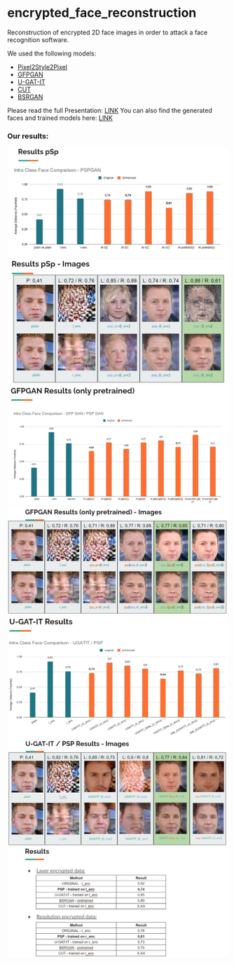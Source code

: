 # encrypted_face_reconstruction
Reconstruction of encrypted 2D face images in order to attack a face recognition software.

We used the following models:

* [Pixel2Style2Pixel](https://github.com/eladrich/pixel2style2pixel)
* [GFPGAN](https://github.com/TencentARC/GFPGAN)
* [U-GAT-IT](https://github.com/taki0112/UGATIT)
* [CUT](https://github.com/taesungp/contrastive-unpaired-translation)
* [BSRGAN](https://github.com/cszn/BSRGAN)


Please read the full Presentation: [LINK](https://github.com/nerovalerius/encrypted_face_reconstruction/blob/main/Encrypted%20Face%20Reconstruction.pdf)
You can also find the generated faces and trained models here: [LINK](https://drive.google.com/file/d/1dzlLu85j5mnJBERdMIEkPsnwHV4suRiM/view?usp=sharing)

### Our results:

![results psp](https://github.com/nerovalerius/encrypted_face_reconstruction/blob/main/git_images/results_psp.jpg)
![images psp](https://github.com/nerovalerius/encrypted_face_reconstruction/blob/main/git_images/images_psp.jpg)
![results gfp](https://github.com/nerovalerius/encrypted_face_reconstruction/blob/main/git_images/results_gfp.jpg)
![images gfp](https://github.com/nerovalerius/encrypted_face_reconstruction/blob/main/git_images/images_gfp.jpg)
![results ugatit](https://github.com/nerovalerius/encrypted_face_reconstruction/blob/main/git_images/results_ugatit.jpg)
![images ugatit](https://github.com/nerovalerius/encrypted_face_reconstruction/blob/main/git_images/images_ugatit.jpg)
![results final](https://github.com/nerovalerius/encrypted_face_reconstruction/blob/main/git_images/results_final.jpg)